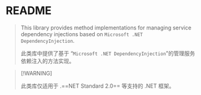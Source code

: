 # README

>   This library provides method implementations for managing service dependency injections based on `Microsoft .NET DependencyInjection`.
>
>   此类库中提供了基于 “`Microsoft .NET DependencyInjection`”的管理服务依赖注入的方法实现。

>   [!WARNING]
>
>   此类库仅适用于 .==NET Standard 2.0== 等支持的 .NET 框架。

